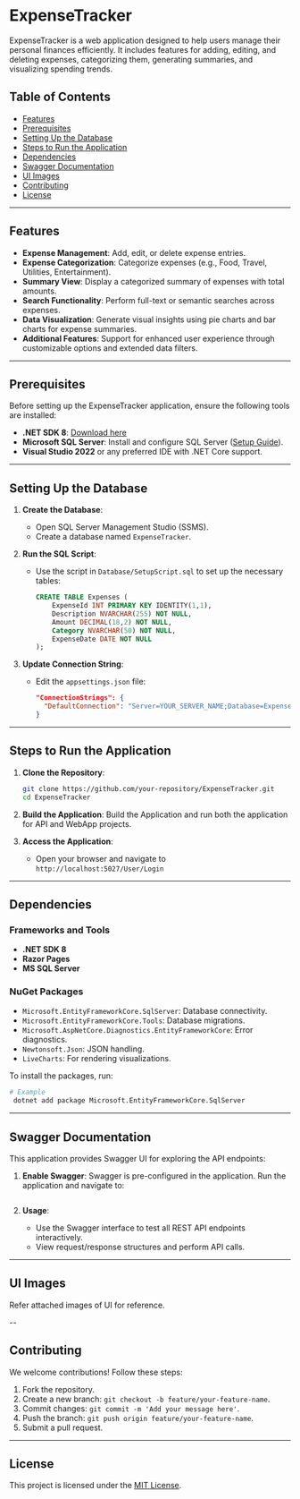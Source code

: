 # ExpenseTracker

ExpenseTracker is a web application designed to help users manage their personal finances efficiently. It includes features for adding, editing, and deleting expenses, categorizing them, generating summaries, and visualizing spending trends.

## Table of Contents

- [Features](#features)
- [Prerequisites](#prerequisites)
- [Setting Up the Database](#setting-up-the-database)
- [Steps to Run the Application](#steps-to-run-the-application)
- [Dependencies](#dependencies)
- [Swagger Documentation](#swagger-documentation)
- [UI Images](#attaching-images-in-the-ui)
- [Contributing](#contributing)
- [License](#license)

---

## Features

- **Expense Management**: Add, edit, or delete expense entries.
- **Expense Categorization**: Categorize expenses (e.g., Food, Travel, Utilities, Entertainment).
- **Summary View**: Display a categorized summary of expenses with total amounts.
- **Search Functionality**: Perform full-text or semantic searches across expenses.
- **Data Visualization**: Generate visual insights using pie charts and bar charts for expense summaries.
- **Additional Features**: Support for enhanced user experience through customizable options and extended data filters.

---

## Prerequisites

Before setting up the ExpenseTracker application, ensure the following tools are installed:

- **.NET SDK 8**: [Download here](https://dotnet.microsoft.com/download/dotnet/8.0)
- **Microsoft SQL Server**: Install and configure SQL Server ([Setup Guide](https://www.microsoft.com/en-us/sql-server/sql-server-downloads)).
- **Visual Studio 2022** or any preferred IDE with .NET Core support.

---

## Setting Up the Database

1. **Create the Database**:
   - Open SQL Server Management Studio (SSMS).
   - Create a database named `ExpenseTracker`.

2. **Run the SQL Script**:
   - Use the script in `Database/SetupScript.sql` to set up the necessary tables:
     ```sql
     CREATE TABLE Expenses (
         ExpenseId INT PRIMARY KEY IDENTITY(1,1),
         Description NVARCHAR(255) NOT NULL,
         Amount DECIMAL(18,2) NOT NULL,
         Category NVARCHAR(50) NOT NULL,
         ExpenseDate DATE NOT NULL
     );
     ```

3. **Update Connection String**:
   - Edit the `appsettings.json` file:
     ```json
     "ConnectionStrings": {
       "DefaultConnection": "Server=YOUR_SERVER_NAME;Database=ExpenseTrackerDB;Trusted_Connection=True;"
     }
     ```

---

## Steps to Run the Application

1. **Clone the Repository**:
   ```bash
   git clone https://github.com/your-repository/ExpenseTracker.git
   cd ExpenseTracker
   ```

2. **Build the Application**: Build the Application and run both the application for API and WebApp projects. 

3. **Access the Application**:
   - Open your browser and navigate to `http://localhost:5027/User/Login`

---

## Dependencies

### Frameworks and Tools
- **.NET SDK 8**
- **Razor Pages**
- **MS SQL Server**

### NuGet Packages
- `Microsoft.EntityFrameworkCore.SqlServer`: Database connectivity.
- `Microsoft.EntityFrameworkCore.Tools`: Database migrations.
- `Microsoft.AspNetCore.Diagnostics.EntityFrameworkCore`: Error diagnostics.
- `Newtonsoft.Json`: JSON handling.
- `LiveCharts`: For rendering visualizations.

To install the packages, run:
```bash
# Example
 dotnet add package Microsoft.EntityFrameworkCore.SqlServer
```

---

## Swagger Documentation

This application provides Swagger UI for exploring the API endpoints:

1. **Enable Swagger**:
   Swagger is pre-configured in the application. Run the application and navigate to:
   ``` http://localhost:5138/swagger/index.html
   ```

2. **Usage**:
   - Use the Swagger interface to test all REST API endpoints interactively.
   - View request/response structures and perform API calls.

---

## UI Images

Refer attached images of UI for reference.

--

## Contributing

We welcome contributions! Follow these steps:

1. Fork the repository.
2. Create a new branch: `git checkout -b feature/your-feature-name`.
3. Commit changes: `git commit -m 'Add your message here'`.
4. Push the branch: `git push origin feature/your-feature-name`.
5. Submit a pull request.

---

## License

This project is licensed under the [MIT License](LICENSE).
